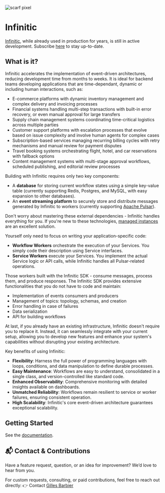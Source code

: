 ![scarf pixel](https://static.scarf.sh/a.png?x-pxid=b7a9c0b3-ae8b-4e19-838b-36a40ee1cf96)

# Infinitic

[Infinitic](https://infinitic.io), while already used in production for years, is still in active development.
Subscribe [here](https://infinitic.substack.com) to stay up-to-date.

## What is it?

Infinitic accelerates the implementation of event-driven architectures, reducing development time from months to
weeks. It is ideal for backend teams developing applications that are time-dependant, dynamic or including human
interactions, such as:

* E-commerce platforms with dynamic inventory management and complex delivery and invoicing processes
* Financial systems handling multi-step transactions with built-in error recovery, or even manual approval for large
  transfers
* Supply chain management systems coordinating time-critical logistics across multiple parties
* Customer support platforms with escalation processes that evolve based on issue complexity and involve human agents
  for complex cases
* Subscription-based services managing recurring billing cycles with retry mechanisms and manual review for payment
  disputes
* Travel booking systems orchestrating flight, hotel, and car reservations with fallback options
* Content management systems with multi-stage approval workflows, scheduled publishing, and editorial review processes

Building with Infinitic requires only two key components:

- A **database** for storing current workflow states using a simple key-value table (currently supporting Redis,
  Postgres, and MySQL, with easy expansion to other databases).
- An **event streaming platform** to securely store and distribute messages generated by Infinitic to workers (currently
  supporting [Apache Pulsar](https://pulsar.apache.org/)).

Don't worry about mastering these external dependencies - Infinitic handles everything for you. If you're new to these
technologies, [managed instances](https://docs.infinitic.io/docs/references/pulsar#using-infinitic-with-third-party-providers)
are an excellent solution.

Yourself only need to focus on writing your application-specific code:

- **Workflow Workers** orchestrate the execution of your Services. You simply code their description using Service
  interfaces.
- **Service Workers** execute your Services. You implement the actual Service logic or API calls, while Infinitic
  handles all Pulsar-related operations.

Those workers built with the Infinitic SDK - consume messages, process them, and produce responses. The Infinitic SDK
provides extensive functionalities that you do not have to code and maintain:

- Implementation of events consumers and producers
- Management of topics: topology, schemas, and creation
- Error handling in case of failures
- Data serialization
- API for building workflows

At last, if you already have an existing infrastructure, Infinitic doesn't require you to replace it. Instead, it can
seamlessly integrate with your current setup, allowing you to develop new features and enhance your system's
capabilities without disrupting your existing architecture.

Key benefits of using Infinitic:

* **Flexibility**: Harness the full power of programming languages with loops, conditions, and data manipulation to
  define durable processes.
* **Easy Maintenance**: Workflows are easy to understand, consolidated in a single class, and version-controlled like
  standard code.
* **Enhanced Observability**: Comprehensive monitoring with detailed insights available on dashboards.
* **Unmatched Reliability**: Workflows remain resilient to service or worker failures, ensuring consistent operation.
* **High Scalability**: Infinitic's core event-driven architecture guarantees exceptional scalability.

## Getting Started

See the [documentation](https://docs.infinitic.io).

## 📬 Contact & Contributions
Have a feature request, question, or an idea for improvement? We’d love to hear from you.

For custom requests, consulting, or paid contributions, feel free to reach out directly:
👉 Contact [Gilles Barbier](https://gillesbarbier.dev)

